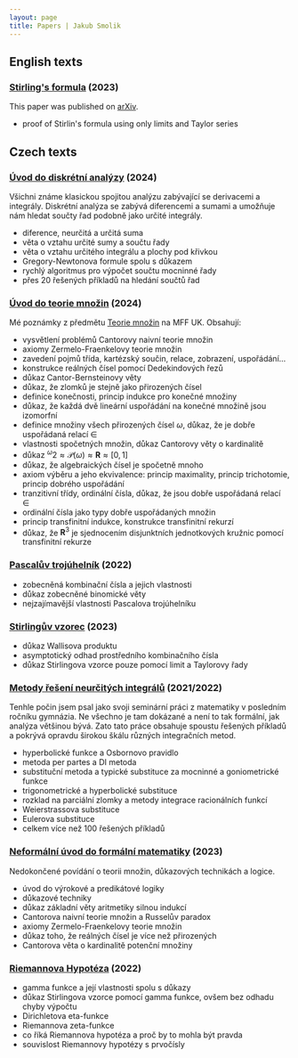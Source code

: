 ```yaml
---
layout: page
title: Papers | Jakub Smolik
---
```


## English texts

### [Stirling's formula](https://raw.githack.com/Couleslaw/my-papers/main/en/Stirlings_Formula_EN.pdf) (2023)

This paper was published on [arXiv](https://arxiv.org/abs/2310.04872).

- proof of Stirlin's formula using only limits and Taylor series

## Czech texts

### [Úvod do diskrétní analýzy](https://raw.githack.com/Couleslaw/my-papers/main/cs/Finite_Calculus.pdf) (2024)

Všichni známe klasickou spojitou analýzu zabývající se derivacemi a integrály. Diskrétní analýza se zabývá diferencemi a sumami a umožňuje nám hledat součty řad podobně jako určité integrály.

- diference, neurčitá a určitá suma
- věta o vztahu určité sumy a součtu řady
- věta o vztahu určitého integrálu a plochy pod křivkou
- Gregory-Newtonova formule spolu s důkazem
- rychlý algoritmus pro výpočet součtu mocninné řady
- přes 20 řešených příkladů na hledání součtů řad

### [Úvod do teorie množin](https://raw.githack.com/Couleslaw/my-papers/main/cs/Introduction_To_Set_Theory.pdf) (2024)

Mé poznámky z předmětu [Teorie množin](https://is.cuni.cz/studium/predmety/index.php?do=predmet&kod=NAIL063&fak=11320) na MFF UK.
Obsahují:

- vysvětlení problémů Cantorovy naivní teorie množin
- axiomy Zermelo-Fraenkelovy teorie množin
- zavedení pojmů třída, kartézský součin, relace, zobrazení, uspořádání...
- konstrukce reálných čísel pomocí Dedekindových řezů
- důkaz Cantor-Bernsteinovy věty
- důkaz, že zlomků je stejně jako přirozených čísel
- definice konečnosti, princip indukce pro konečné množiny
- důkaz, že každá dvě lineární uspořádání na konečné množině jsou izomorfní
- definice množiny všech přirozených čísel $\omega$, důkaz, že je dobře uspořádaná relací $\in$
- vlastnosti spočetných množin, důkaz Cantorovy věty o kardinalitě
- důkaz $^\omega 2\approx \mathcal{P}(\omega)\approx\mathbf{R}\approx[0,\,1]$
- důkaz, že algebraických čísel je spočetně mnoho
- axiom výběru a jeho ekvivalence: princip maximality, princip trichotomie, princip dobrého uspořádání
- tranzitivní třídy, ordinální čísla, důkaz, že jsou dobře uspořádaná relací $\in$
- ordinální čísla jako typy dobře uspořádaných množin
- princip transfinitní indukce, konstrukce transfinitní rekurzí
- důkaz, že $\mathbf{R}^3$ je sjednocením disjunktních jednotkových kružnic pomocí transfinitní rekurze

### [Pascalův trojúhelník](https://raw.githack.com/Couleslaw/my-papers/main/cs/Pascals_Triangle.pdf) (2022)

- zobecněná kombinační čísla a jejich vlastnosti
- důkaz zobecněné binomické věty
- nejzajímavější vlastnosti Pascalova trojúhelníku

### [Stirlingův vzorec](https://raw.githack.com/Couleslaw/my-papers/main/cs/Stirlings_Formula_CS.pdf) (2023)

- důkaz Wallisova produktu
- asymptotický odhad prostředního kombinačního čísla
- důkaz Stirlingova vzorce pouze pomocí limit a Taylorovy řady

### [Metody řešení neurčitých integrálů](https://raw.githack.com/Couleslaw/my-papers/main/cs/Methods_for_Finding_Antiderivatives.pdf) (2021/2022)

Tenhle počin jsem psal jako svoji seminární práci z matematiky v posledním ročníku gymnázia. Ne všechno je tam dokázané a není to tak formální, jak analýza většinou bývá. Zato tato práce obsahuje spoustu řešených příkladů a pokrývá opravdu širokou škálu různých integračních metod.

- hyperbolické funkce a Osbornovo pravidlo
- metoda per partes a DI metoda
- substituční metoda a typické substituce za mocninné a goniometrické funkce
- trigonometrické a hyperbolické substituce
- rozklad na parciální zlomky a metody integrace racionálních funkcí
- Weierstrassova substituce
- Eulerova substituce
- celkem více než 100 řešených příkladů

### [Neformální úvod do formální matematiky](https://raw.githack.com/Couleslaw/my-papers/main/cs/Uvod_do_formalni_matematiky.pdf) (2023)

Nedokončené povídání o teorii množin, důkazových technikách a logice.

- úvod do výrokové a predikátové logiky
- důkazové techniky
- důkaz základní věty aritmetiky silnou indukcí
- Cantorova naivní teorie množin a Russelův paradox
- axiomy Zermelo-Fraenkelovy teorie množin
- důkaz toho, že reálných čísel je více než přirozených
- Cantorova věta o kardinalitě potenční množiny

### [Riemannova Hypotéza](https://raw.githack.com/Couleslaw/my-papers/main/cs/Riemann_Hypothesis.pdf) (2022)

- gamma funkce a její vlastnosti spolu s důkazy
- důkaz Stirlingova vzorce pomocí gamma funkce, ovšem bez odhadu chyby výpočtu
- Dirichletova eta-funkce
- Riemannova zeta-funkce
- co říká Riemannova hypotéza a proč by to mohla být pravda
- souvislost Riemannovy hypotézy s prvočísly
